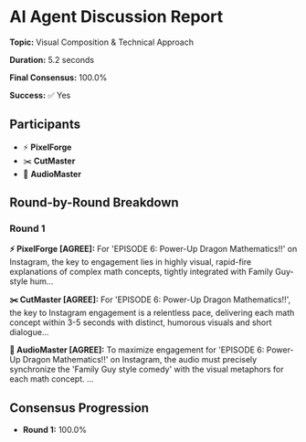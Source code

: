 # AI Agent Discussion Report

**Topic:** Visual Composition & Technical Approach

**Duration:** 5.2 seconds

**Final Consensus:** 100.0%

**Success:** ✅ Yes

## Participants

- ⚡ **PixelForge**
- ✂️ **CutMaster**
- 🎵 **AudioMaster**

## Round-by-Round Breakdown

### Round 1

**⚡ PixelForge [AGREE]:** For 'EPISODE 6: Power-Up Dragon Mathematics!!' on Instagram, the key to engagement lies in highly visual, rapid-fire explanations of complex math concepts, tightly integrated with Family Guy-style hum...

**✂️ CutMaster [AGREE]:** For 'EPISODE 6: Power-Up Dragon Mathematics!!', the key to Instagram engagement is a relentless pace, delivering each math concept within 3-5 seconds with distinct, humorous visuals and short dialogue...

**🎵 AudioMaster [AGREE]:** To maximize engagement for 'EPISODE 6: Power-Up Dragon Mathematics!!' on Instagram, the audio must precisely synchronize the 'Family Guy style comedy' with the visual metaphors for each math concept. ...

## Consensus Progression

- **Round 1:** 100.0%

